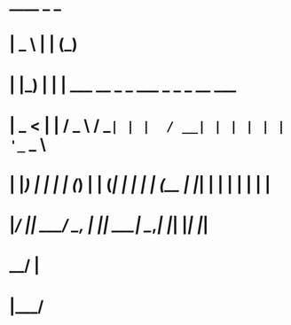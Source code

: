 #  ____    _                   _                            
# |  _ \  | |                 (_)                           
# | |_) | | |   ___     __ _   _    ___   _   _   _ __ ___  
# |  _ <  | |  / _ \   / _` | | |  / __| | | | | | '_ ` _ \ 
# | |_) | | | | (_) | | (_| | | | | (__  | |_| | | | | | | |
# |____/  |_|  \___/   \__, | |_|  \___|  \__,_| |_| |_| |_|
#                       __/ |                               
#                      |___/                                
#                                                            
